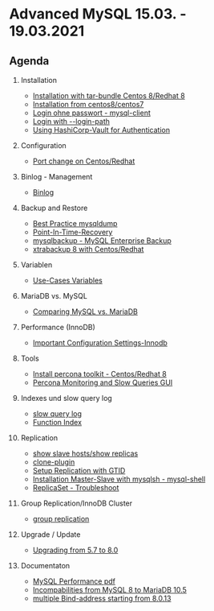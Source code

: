 # Advanced MySQL 15.03. - 19.03.2021 

## Agenda 

  1. Installation 
     * [Installation with tar-bundle Centos 8/Redhat 8](/installation/mysql8-tar-bundle.md)
     * [Installation from centos8/centos7](/installation/repo.md)
     * [Login ohne passwort - mysql-client](mysql-login.md) 
     * [Login with --login-path](mysql-loginpath.md)
     * [Using HashiCorp-Vault for Authentication](https://www.vaultproject.io/docs/secrets/databases)

  1. Configuration 
     * [Port change on Centos/Redhat](port.md)

  1. Binlog - Management
     * [Binlog](binlog.md) 

  1. Backup and Restore 
     * [Best Practice mysqldump](mysqldump.md) 
     * [Point-In-Time-Recovery](pit.md) 
     * [mysqlbackup - MySQL Enterprise Backup](mysqlbackup.md)
     * [xtrabackup 8 with Centos/Redhat](xtrabackup.md)

  1. Variablen 
     * [Use-Cases Variables](variables.md) 

  1. MariaDB vs. MySQL 
     * [Comparing MySQL vs. MariaDB](mysql-vs-maridb.md) 

  1. Performance (InnoDB) 
     * [Important Configuration Settings-Innodb](innodb-settings.md)

  1. Tools 
     * [Install percona toolkit - Centos/Redhat 8](percona-toolkit-centos.md)
     * [Percona Monitoring and Slow Queries GUI](pmm-percona.md) 

  1. Indexes und slow query log  
     * [slow query log](slow-query-log.md)  
     * [Function Index](functional-index.md) 

  1. Replication 
     * [show slave hosts/show replicas](slaves.md) 
     * [clone-plugin](clone-plugin.md) 
     * [Setup Replication with GTID](replication-gtid.md)
     * [Installation Master-Slave with mysqlsh - mysql-shell](replication-setup-mysqlsh.md) 
     * [ReplicaSet - Troubleshoot](replicaset-troubleshooting.md)

  1. Group Replication/InnoDB Cluster 
     * [group replication](group-replication.md) 

  1. Upgrade / Update 
     * [Upgrading from 5.7 to 8.0](upgrade57-80.md)
 
  1. Documentaton 
     * [MySQL Performance pdf](http://schulung.t3isp.de/documents/pdfs/mysql/mysql-performance.pdf)
     * [Incompabilities from MySQL 8 to MariaDB 10.5](https://mariadb.com/kb/en/incompatibilities-and-feature-differences-between-mariadb-105-and-mysql-80/)
     * [multiple Bind-address starting from 8.0.13](https://mysqlserverteam.com/the-bind-address-option-now-supports-multiple-addresses/)

     

